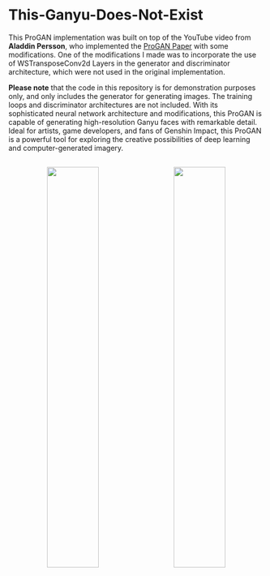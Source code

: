 # This-Ganyu-Does-Not-Exist
This ProGAN implementation was built on top of the YouTube video from **Aladdin Persson**, who implemented the [ProGAN Paper](https://arxiv.org/abs/1710.10196) with some modifications. One of the modifications I made was to incorporate the use of WSTransposeConv2d Layers in the generator and discriminator architecture, which were not used in the original implementation. 

**Please note** that the code in this repository is for demonstration purposes only, and only includes the generator for generating images. The training loops and discriminator architectures are not included. With its sophisticated neural network architecture and modifications, this ProGAN is capable of generating high-resolution Ganyu faces with remarkable detail. Ideal for artists, game developers, and fans of Genshin Impact, this ProGAN is a powerful tool for exploring the creative possibilities of deep learning and computer-generated imagery.

<h2 align="center"></h1>

<p float="left" align="middle">
  <img src="https://media.discordapp.net/attachments/911296727103983678/1095396783707918476/8db4b741-de31-4641-ba85-a4cd1bff02bc.png?width=676&height=676" width="45%" hspace="10"/>
  <img src="https://media.discordapp.net/attachments/911296727103983678/1095396784630681850/87e8ed31-c917-4703-b649-b5714b44292c.png?width=676&height=676" width="45%" hspace="10"/> 
</p>
